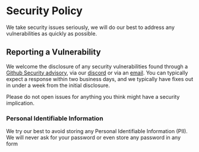 # Security Policy

We take security issues seriously, we will do our best to address any vulnerabilities as quickly as possible. 

## Reporting a Vulnerability

We welcome the disclosure of any security vulnerabilities found through a [Github Security advisory][githubSecurityAdvisory], via our [discord][discord] or via an [email][contactEmail]. You can typically expect a 
response within two business days, and we typically have fixes out in under a week from the initial disclosure.

Please do not open issues for anything you think might have a security implication.

### Personal Identifiable Information
We try our best to avoid storing any Personal Identifiable Information (PII). We will never ask for your password or even store any password in any form


<!-- Links used in the page -->
[githubSecurityAdvisory]: https://github.com/NMSUD/Form/security/advisories
[contactEmail]: mailto:support@nmsassistant.com
[discord]: https://discord.gg/jQrNeWeTwR